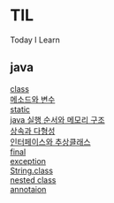 # TIL
Today I Learn

## java
[class](https://github.com/ohsuha/TIL/blob/master/java/class.md)<br>
[메소드와 변수](https://github.com/ohsuha/TIL/blob/master/java/%EB%A9%94%EC%86%8C%EB%93%9C%EC%99%80%20%EB%B3%80%EC%88%98.md) <br>
[static](https://github.com/ohsuha/TIL/blob/master/java/static.md)<br>
[java 실행 순서와 메모리 구조](https://github.com/ohsuha/TIL/blob/master/java/java%20%EC%8B%A4%ED%96%89%20%EC%88%9C%EC%84%9C%EC%99%80%20%EB%A9%94%EB%AA%A8%EB%A6%AC%20%EA%B5%AC%EC%A1%B0.md)<br>
[상속과 다형성](#)<br>
[인터페이스와 추상클래스](#)<br>
[final](#)<br>
[exception](#)<br>
[String.class](#)<br>
[nested class](#)<br>
[annotaion](#)<br>
